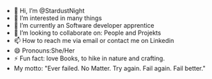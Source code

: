 - 👋 Hi, I’m @StardustNight
- 👀 I’m interested in many things
- 🌱 I’m currently an Software developer apprentice
- 💞️ I’m looking to collaborate on: People and Projekts 
- 📫 How to reach me via email or contact me on Linkedin
- 😄 Pronouns:She/Her
- ⚡ Fun fact: love Books, to hike in nature and crafting.
- My motto: "Ever failed. No Matter. Try again. Fail again. Fail better."

<!---
StardustNight/StardustNight is a ✨ special ✨ repository because its `README.md` (this file) appears on your GitHub profile.
You can click the Preview link to take a look at your changes.
--->
